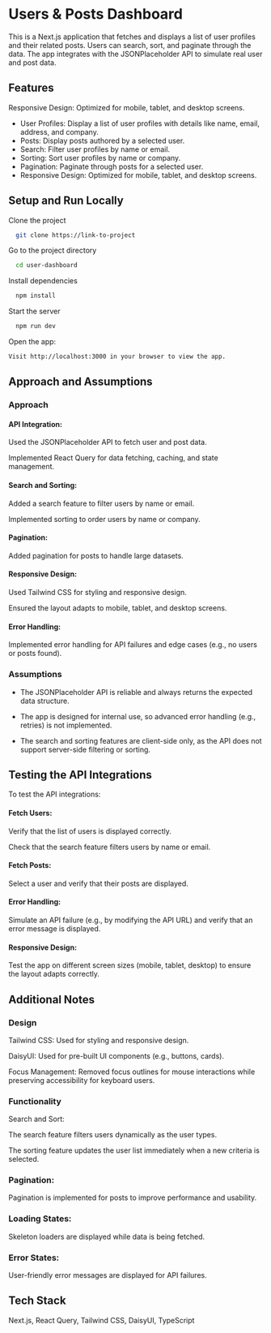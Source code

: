 
# Users & Posts Dashboard

This is a Next.js application that fetches and displays a list of user profiles and their related posts. Users can search, sort, and paginate through the data. The app integrates with the JSONPlaceholder API to simulate real user and post data.


## Features

Responsive Design: Optimized for mobile, tablet, and desktop screens.
- User Profiles: Display a list of user profiles with details like name, email, address, and company.
- Posts: Display posts authored by a selected user.
- Search: Filter user profiles by name or email.
- Sorting: Sort user profiles by name or company.
- Pagination: Paginate through posts for a selected user.
- Responsive Design: Optimized for mobile, tablet, and desktop screens.


## Setup and Run Locally

Clone the project

```bash
  git clone https://link-to-project
```

Go to the project directory

```bash
  cd user-dashboard
```

Install dependencies

```bash
  npm install
```

Start the server

```bash
  npm run dev
```

Open the app:

```bash
Visit http://localhost:3000 in your browser to view the app.
```


## Approach and Assumptions

  ### Approach
  
  #### API Integration:

Used the JSONPlaceholder API to fetch user and post data.

Implemented React Query for data fetching, caching, and state management.

#### Search and Sorting:

Added a search feature to filter users by name or email.

Implemented sorting to order users by name or company.

#### Pagination:

Added pagination for posts to handle large datasets.

#### Responsive Design:

Used Tailwind CSS for styling and responsive design.

Ensured the layout adapts to mobile, tablet, and desktop screens.

#### Error Handling:

Implemented error handling for API failures and edge cases (e.g., no users or posts found).

### Assumptions
- The JSONPlaceholder API is reliable and always returns the expected data structure.

- The app is designed for internal use, so advanced error handling (e.g., retries) is not implemented.

- The search and sorting features are client-side only, as the API does not support server-side filtering or sorting.


## Testing the API Integrations

To test the API integrations:

#### Fetch Users:

Verify that the list of users is displayed correctly.

Check that the search feature filters users by name or email.

#### Fetch Posts:

Select a user and verify that their posts are displayed.

#### Error Handling:

Simulate an API failure (e.g., by modifying the API URL) and verify that an error message is displayed.

#### Responsive Design:

Test the app on different screen sizes (mobile, tablet, desktop) to ensure the layout adapts correctly.
## Additional Notes

### Design

Tailwind CSS: Used for styling and responsive design.

DaisyUI: Used for pre-built UI components (e.g., buttons, cards).

Focus Management: Removed focus outlines for mouse interactions while preserving accessibility for keyboard users.

### Functionality
Search and Sort:

The search feature filters users dynamically as the user types.

The sorting feature updates the user list immediately when a new criteria is selected.

### Pagination:

Pagination is implemented for posts to improve performance and usability.

### Loading States:

Skeleton loaders are displayed while data is being fetched.

### Error States:

User-friendly error messages are displayed for API failures.
## Tech Stack

Next.js, React Query, Tailwind CSS, DaisyUI, TypeScript 





